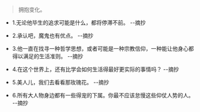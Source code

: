 >拥抱变化。

- 1.无论他毕生的追求可能是什么，都将停滞不前。 --摘抄

- 2.承认吧，魔鬼也有优点。 --摘抄

- 3.他一直在找寻一种哲学思想，或者可能是一种宗教信仰，一种能让他身心都得以满足的生活准则。 --摘抄

- 4.在这个世界上，还有比学会如何生活得最好更实际的事情吗？ --摘抄

- 5.美人儿，我们去看看那玫瑰花。 --摘抄

- 6.所有大人物身边都有一些得宠的下属。你最不应该怠慢这些仰仗人势的人。 --摘抄
